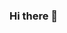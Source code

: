 ### Hi there 👋

<!--
**l-haisu/l-haisu** is a ✨ _special_ ✨ repository because its `README.md` (this file) appears on your GitHub profile.

Here are some ideas to get you started:

- 🔭 I’m currently working on ... dig dirt
- 🌱 I’m currently learning ... native cloud
- 👯 I’m looking to collaborate on ... 
- 🤔 I’m looking for help with ... make money
- 💬 Ask me about ... 
- 📫 How to reach me: ...
- 😄 Pronouns: ...
- ⚡ Fun fact: ...
-->
